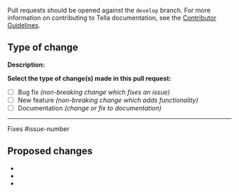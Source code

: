 Pull requests should be opened against the `develop` branch. For more information on contributing to Tella documentation, see the [Contributor Guidelines](contributing/contributor_guide.md).

## Type of change

**Description:**


**Select the type of change(s) made in this pull request:**
- [ ] Bug fix *(non-breaking change which fixes an issue)*
- [ ] New feature *(non-breaking change which adds functionality)*
- [ ] Documentation *(change or fix to documentation)*

---------------------------------------------------------------------------------------------------------

Fixes #issue-number


## Proposed changes 
<!-- Describe the changes the PR makes. -->

*
*
*